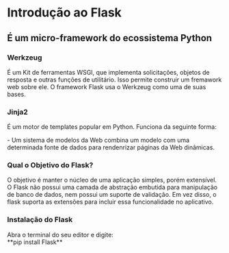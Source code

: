 <h1>Introdução ao Flask</h1>
<h2> É um micro-framework do ecossistema Python</h2>
<h3>Werkzeug</h3>
<p>É um Kit de ferramentas WSGI, que implementa solicitações, objetos de resposta e outras
funções de utilitário. Isso permite construir um fremawork web sobre ele. O framework Flask
usa o Werkzeug como uma de suas bases.</p>
<h3>Jinja2</h3>
<p>É um motor de templates popular em Python. Funciona da seguinte forma:</p> 
   <p>- Um sistema de modelos da Web combina um modelo com uma determinada fonte de dados
    para rendenrizar páginas da Web dinâmicas.</p> 
<h3> Qual o Objetivo do Flask?</h3>
    <p>O objetivo é manter o núcleo de uma aplicação simples, porém extensível. O Flask não possui uma camada  
    de abstração embutida para manipulação de banco de dados, nem possui um suporte de validação.  
    Em vez disso, o flask suporta as extensões para incluir essa funcionalidade no aplicativo.</p>

<h3>Instalação do Flask</h3>
    Abra o terminal do seu editor e digite:</br>   
        **pip install Flask**